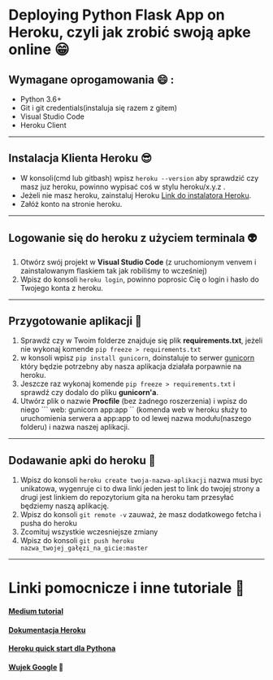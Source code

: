 # Deploying Python Flask App on Heroku, czyli jak zrobić swoją apke online :grin:

## Wymagane oprogamowania :smile: :
* Python 3.6+ 
* Git i git credentials(instaluja się razem z gitem)
* Visual Studio Code
* Heroku Client
---
## Instalacja Klienta Heroku :sunglasses:
* W konsoli(cmd lub gitbash) wpisz ``` heroku --version ``` aby sprawdzić czy masz juz heroku, powinno wypisać coś w stylu heroku/x.y.z .
* Jeżeli nie masz heroku, zainstaluj Heroku [Link do instalatora Heroku](https://devcenter.heroku.com/articles/heroku-cli).
* Załóż konto na stronie heroku. 
---
## Logowanie się do heroku z użyciem terminala :alien:
1. Otwórz swój projekt w **Visual Studio Code** (z uruchomionym venvem i zainstalowanym flaskiem tak jak robiliśmy to wcześniej)
2. Wpisz do konsoli ``` heroku login ```, powinno poprosic Cię o login i hasło do Twojego konta z heroku.

---
## Przygotowanie aplikacji :pray:
1. Sprawdź czy w Twoim folderze znajduje się plik **requirements.txt**, jeżeli nie wykonaj komende ``` pip freeze > requirements.txt ```
2. w konsoli wpisz ``` pip install gunicorn ```, doinstaluje to serwer [gunicorn](https://gunicorn.org) który będzie potrzebny aby nasza aplikacja działała porpawnie na heroku.
3. Jeszcze raz wykonaj komende ``` pip freeze > requirements.txt ``` i sprawdź czy dodalo do pliku **gunicorn'a**.
4. Utwórz plik o nazwie **Procfile** (bez żadnego roszerzenia) i wpisz do niego ``` web: gunicorn app:app `` (komenda web w heroku służy to uruchomienia serwera a app:app  to od lewej nazwa modułu(naszego folderu) i nazwa naszej aplikacji.
---
## Dodawanie apki do heroku :metal:
1. Wpisz do konsoli ``` heroku create twoja-nazwa-aplikacji ``` nazwa musi byc unikatowa, wygenruje ci to dwa linki jeden jest to link do twojej strony a drugi jest linkiem do repozytorium gita na heroku tam przesyłać będziemy naszą aplikację.
2. Wpisz do konsoli ``` git remote -v ``` zauważ, że masz dodatkowego fetcha i pusha do heroku
3. Zcomituj wszystkie wczesniejsze zmiany
4. Wpisz do konsoli ``` git push heroku nazwa_twojej_gałęzi_na_gicie:master ```

---
# Linki pomocnicze i inne tutoriale :key:
#### [Medium tutorial](https://medium.com/the-andela-way/deploying-a-python-flask-app-to-heroku-41250bda27d0)
#### [Dokumentacja Heroku](https://devcenter.heroku.com/categories/reference)
#### [Heroku quick start dla Pythona](https://devcenter.heroku.com/articles/getting-started-with-python)
#### [Wujek Google](www.google.pl) :sheep:


